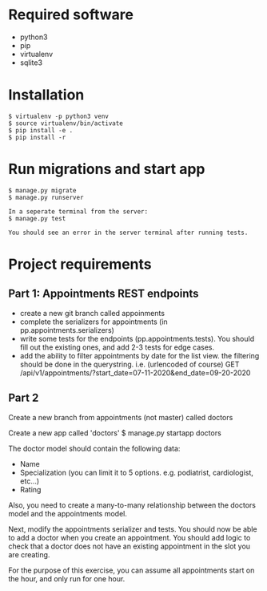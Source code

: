 # Required software
- python3
- pip
- virtualenv
- sqlite3

# Installation
    $ virtualenv -p python3 venv
    $ source virtualenv/bin/activate
    $ pip install -e .
    $ pip install -r

# Run migrations and start app
    $ manage.py migrate
    $ manage.py runserver

    In a seperate terminal from the server:
    $ manage.py test

    You should see an error in the server terminal after running tests.

# Project requirements

## Part 1: Appointments REST endpoints
- create a new git branch called appoinments
- complete the serializers for appointments (in pp.appointments.serializers)
- write some tests for the endpoints (pp.appointments.tests). You should fill out the existing ones, and add 2-3 tests for edge cases.
- add the ability to filter appointments by date for the list view. the filtering should be done in the querystring. i.e. (urlencoded of course) GET /api/v1/appointments/?start_date=07-11-2020&end_date=09-20-2020

## Part 2

Create a new branch from appointments (not master) called doctors

Create a new app called 'doctors'
    $ manage.py startapp doctors

The doctor model should contain the following data:
- Name
- Specialization (you can limit it to 5 options. e.g. podiatrist, cardiologist, etc...)
- Rating

Also, you need to create a many-to-many relationship between the doctors model and the appointments model.

Next, modify the appointments serializer and tests. You should now be able to add a doctor when you create an appointment. You should add logic to check that a doctor does not have an existing appointment in the slot you are creating.

For the purpose of this exercise, you can assume all appointments start on the hour, and only run for one hour.